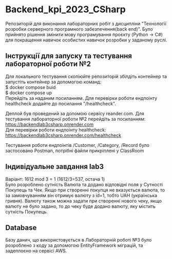 # Backend_kpi_2023_CSharp

Репозиторій для виконання лабораторних робіт з дисципліни "Технології розробки серверного програмного забезпечення(back end)". Було прийнято рішення змінити мову програмування проєкту (Python -> C#) для покращення навичок особистих навичок розробки у заданому руслі.

## Інструкції для запуску та тестування лабораторної роботи №2
Для локального тестування скопіюйте репозиторій збілдіть контейнер та запустіть контейнер за допомогою команд:\
$ docker compose buid\
$ docker compose up\
Перейдіть за наданим посиланням. Для перевірки роботи ендпоінту healthcheck додайте до посилання "/healthcheck".

Деплой був проведений за допомою сервісу reander.com. Для тестування лабораторної роботи №2 перейдіть за посиланням:\
https://backendlab3csharp.onrender.com \
Для перевірки роботи ендпоінту healthcheck:\
https://backendlab3csharp.onrender.com/healthcheck

Тестування роботи ендпоінтів /Customer, /Category, /Record було застосовано Postman, потрібні файли прикріплені у ClassRoom

## Індивідуальне завдання lab3
Варіант: 1612 mod 3 = 1 (1612/3=537, остача 1) \
Було розроблено сутність Валюта та додано відповідні поля у Сутності Покупець та Чек. Якщо при створенні покупця не вказується валюта, то за замовчуванням він отримує валюту з id=1, тобто UAH (українська гривня). Валюту також можна задати при створенні нового чеку, якщо валюту не було задано, то до чеку буде додано валюту, яку містить сутність Покупець.

## Database
Базу данич, що використовується в Лабораторній роботі №3 було розроблено з коду за допомогою EntityFramework міграцій, та задеплоєно на сервісі AWS.